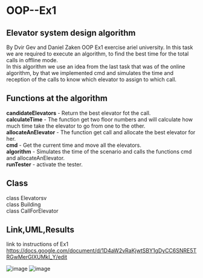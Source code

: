 # OOP--Ex1
## Elevator system design algorithm
By Dvir Gev and Daniel Zaken
OOP Ex1 exercise ariel university. In this task we are required to execute an algorithm, to find the best time for the total calls in offline mode.<br />
In this algorithm we use an idea from the last task that was of the online algorithm, by that we implemented cmd and simulates the time and reception of the calls to know which elevator to assign to which call.

## Functions at the algorithm
**candidateElevators** - Return the best elevator fot the call.<br />
**calculateTime** - The function get two floor numbers and will calculate how much time take the elevator to go from one to the other.<br /> 
**allocateAnElevator** - The function get call and allocate the best elevator for her.<br />
**cmd** - Get the current time and move all the elevators.<br />
**algorithm** - Simulates the time of the scenario and calls the functions cmd and allocateAnElevator.<br />
**runTester** - activate the tester.<br />
## Class
class Elevatorsv<br />
class Building<br />
class CallForElevator<br />

## Link,UML,Results
link to instructions of Ex1 https://docs.google.com/document/d/1D4aW2vRaKjwtSBY1gDyCC6SNRE5TRGwMerGIXUMkI_Y/edit


![image](https://user-images.githubusercontent.com/92304153/142245777-f47dff89-a507-4ba9-b2a1-7244c50688b5.png)
![image](https://user-images.githubusercontent.com/92304153/142254153-49730833-3f22-41f5-8d83-7b5496ed0d93.png)
